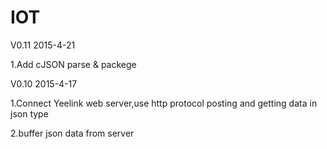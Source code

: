 # IOT
V0.11 2015-4-21

1.Add cJSON parse & packege



V0.10 2015-4-17

1.Connect Yeelink web server,use http protocol posting and getting data in json type

2.buffer json data from server
